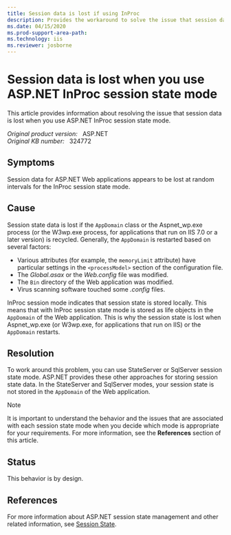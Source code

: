 ```yaml
---
title: Session data is lost if using InProc
description: Provides the workaround to solve the issue that session data is lost when you use ASP.NET InProc session state mode.
ms.date: 04/15/2020
ms.prod-support-area-path: 
ms.technology: iis
ms.reviewer: josborne
---
```

# Session data is lost when you use ASP.NET InProc session state mode

This article provides information about resolving the issue that session data is lost when you use ASP.NET InProc session state mode.

_Original product version:_ &nbsp; ASP.NET  
_Original KB number:_ &nbsp; 324772

## Symptoms

Session data for ASP.NET Web applications appears to be lost at random intervals for the InProc session state mode.

## Cause

Session state data is lost if the `AppDomain` class or the Aspnet_wp.exe process (or the W3wp.exe process, for applications that run on IIS 7.0 or a later version) is recycled. Generally, the `AppDomain` is restarted based on several factors:

- Various attributes (for example, the `memoryLimit` attribute) have particular settings in the `<processModel>` section of the configuration file.
- The *Global.asax* or the *Web.config* file was modified.
- The `Bin` directory of the Web application was modified.
- Virus scanning software touched some *.config* files.

InProc session mode indicates that session state is stored locally. This means that with InProc session state mode is stored as life objects in the `AppDomain` of the Web application. This is why the session state is lost when Aspnet_wp.exe (or W3wp.exe, for applications that run on IIS) or the `AppDomain` restarts.

## Resolution

To work around this problem, you can use StateServer or SqlServer session state mode. ASP.NET provides these other approaches for storing session state data. In the StateServer and SqlServer modes, your session state is not stored in the `AppDomain` of the Web application.

> [!NOTE]
> It is important to understand the behavior and the issues that are associated with each session state mode when you decide which mode is appropriate for your requirements. For more information, see the **References** section of this article.

## Status

This behavior is by design.

## References

For more information about ASP.NET session state management and other related information, see [Session State](/previous-versions/dotnet/netframework-1.1/87069683(v=vs.71)).
